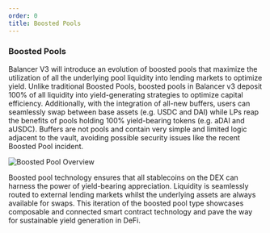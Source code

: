 ```yaml
---
order: 0
title: Boosted Pools
---
```

### Boosted Pools
Balancer V3 will introduce an evolution of boosted pools that maximize the utilization of all the underlying pool liquidity into lending markets to optimize yield. Unlike traditional Boosted Pools, boosted pools in Balancer v3 deposit 100% of all liquidity into yield-generating strategies to optimize capital efficiency. Additionally, with the integration of all-new buffers, users can seamlessly swap between base assets (e.g. USDC and DAI) while LPs reap the benefits of pools holding 100% yield-bearing tokens (e.g. aDAI and aUSDC). Buffers are not pools and contain very simple and limited logic adjacent to the vault, avoiding possible security issues like the recent Boosted Pool incident.

![Boosted Pool Overview](/images/boostedTokens.png)

Boosted pool technology ensures that all stablecoins on the DEX can harness the power of yield-bearing appreciation. Liquidity is seamlessly routed to external lending markets whilst the underlying assets are always available for swaps. This iteration of the boosted pool type showcases composable and connected smart contract technology and pave the way for sustainable yield generation in DeFi.
